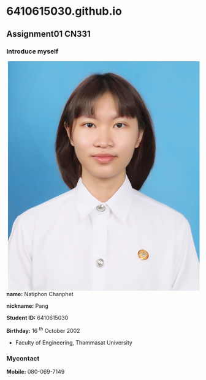 # 6410615030.github.io
## Assignment01 CN331
### Introduce myself

<img src="myPicture.jpg" width="500" align="right" />


**name:** Natiphon Chanphet

**nickname:** Pang

**Student ID:** 6410615030

**Birthday:** 16 <sup>th</sup>  October 2002

- Faculty of Engineering, Thammasat University



### Mycontact
**Mobile:** 080-069-7149


